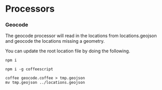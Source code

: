 Processors
===========


### Geocode

The geocode processor will read in the locations from locations.geojson and geocode the locations missing a geometry.

You can update the root location file by doing the following.

    npm i

    npm i -g coffeescript

    coffee geocode.coffee > tmp.geojson
    mv tmp.geojson ../locations.geojson
